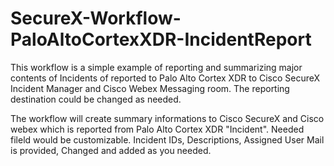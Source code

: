 # SecureX-Workflow-PaloAltoCortexXDR-IncidentReport

This workflow is a simple example of reporting and summarizing major contents of Incidents of reported to Palo Alto Cortex XDR to Cisco SecureX Incident Manager and Cisco Webex Messaging room. The reporting destination could be changed as needed.

The workflow will create summary informations to Cisco SecureX and Cisco webex which is reported from Palo Alto Cortex XDR "Incident". Needed fileld would be customizable. Incident IDs, Descriptions, Assigned User Mail is provided, Changed and added as you needed.
